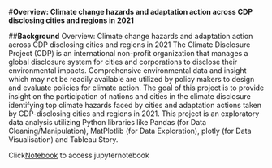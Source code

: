 #**Overview:  Climate change hazards and adaptation action across CDP disclosing cities and regions in 2021**

##**Background**
Overview:  Climate change hazards and adaptation action across CDP disclosing cities and regions in 2021
The Climate Disclosure Project (CDP) is an international non-profit organization that manages a global disclosure system for cities and corporations to disclose their environmental impacts. Comprehensive environmental data and insight which may not be readily available are utilized by policy makers to design and evaluate policies for climate action. The goal of this project is to provide insight on the participation of nations and cities in the climate disclosure identifying top climate hazards faced by cities and adaptation actions taken by CDP-disclosing cities and regions in 2021. This project is an exploratory data analysis utilizing Python libraries like Pandas (for Data Cleaning/Manipulation), MatPlotlib (for Data Exploration), plotly (for  Data Visualisation) and Tableau Story.

Click[Notebook](https://github.com/preciousareeveso/CLIMATE-CDP/blob/20760f18b1bf5bb4877e5ebfd016f1dd0fb98d9d/Overview%20of%20Climate%20Hazards%20and%20Actions%20reported%20to%20CDP_CODE.ipynb) to access jupyternotebook
